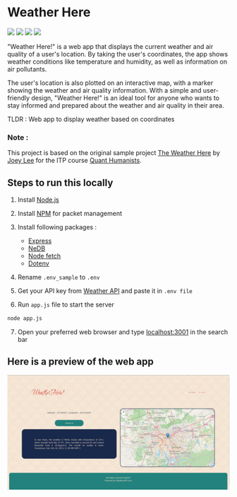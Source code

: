 # Weather Here

<a href="https://nodejs.org/en/"><img src="https://www.vectorlogo.zone/logos/nodejs/nodejs-icon.svg"></a>
<a href="https://expressjs.com/"><img src="https://www.vectorlogo.zone/logos/expressjs/expressjs-icon.svg"></a>
<a href="https://leafletjs.com/"><img src="https://www.vectorlogo.zone/logos/leafletjs/leafletjs-ar21.svg"></a>
<a href="https://www.npmjs.com/package/npm"><img src="https://www.vectorlogo.zone/logos/npmjs/npmjs-icon.svg"></a>

"Weather Here!" is a web app that displays the current weather
and air quality of a user's location. By taking the user's
coordinates, the app shows weather conditions like temperature
and humidity, as well as information on air pollutants.

The user's location is also plotted on an interactive map, with
a marker showing the weather and air quality information. With a
simple and user-friendly design, "Weather Here!" is an ideal
tool for anyone who wants to stay informed and prepared about
the weather and air quality in their area.

TLDR : Web app to display weather based on coordinates

### Note :

This project is based on the original sample project [The Weather Here](https://github.com/joeyklee/the-weather-here) by [Joey Lee](https://jk-lee.com/work/) for the ITP course [Quant Humanists](https://github.com/joeyklee/quant-humanists-2019).

## Steps to run this locally

1. Install <a href="https://nodejs.org/en/">Node.js</a>
2. Install <a href="https://www.npmjs.com/package/npm">NPM</a> for packet management
3. Install following packages :

   - [Express](https://expressjs.com/)
   - [NeDB](https://github.com/louischatriot/nedb)
   - [Node fetch](https://www.npmjs.com/package/node-fetch)
   - [Dotenv](https://www.npmjs.com/package/dotenv)

4. Rename `.env_sample` to `.env`
5. Get your API key from [Weather API](https://www.weatherapi.com/) and paste it in `.env file`
6. Run `app.js` file to start the server

```bash
node app.js
```

7. Open your preferred web browser and type [localhost:3001](http://localhost:3001) in the search bar

## Here is a preview of the web app

![This is an image](root/assets/readme_assets/Data%26API_3_Homepage.png)
